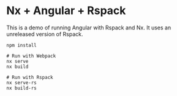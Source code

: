 # Nx + Angular + Rspack

This is a demo of running Angular with Rspack and Nx. It uses an unreleased version of Rspack.

```shell
npm install

# Run with Webpack
nx serve
nx build

# Run with Rspack
nx serve-rs
nx build-rs
```

